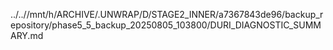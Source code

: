../..//mnt/h/ARCHIVE/.UNWRAP/D/STAGE2_INNER/a7367843de96/backup_repository/phase5_5_backup_20250805_103800/DURI_DIAGNOSTIC_SUMMARY.md